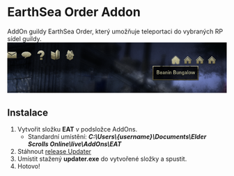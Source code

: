 # EarthSea Order Addon #
AddOn guildy EarthSea Order, který umožňuje teleportaci do vybraných RP sídel guildy.
![Preview](/preview.png)

## Instalace ##
1. Vytvořit složku **EAT** v podsložce AddOns.
   - Standardní umístění: ***C:\Users\\{username}\Documents\Elder Scrolls Online\live\AddOns\EAT***
1. Stáhnout [release Updater](https://github.com/ZefirAndph/ESOAESO/releases/download/Updater/updater.exe)
1. Umístit stažený **updater.exe** do vytvořené složky a spustit.
1. Hotovo!

